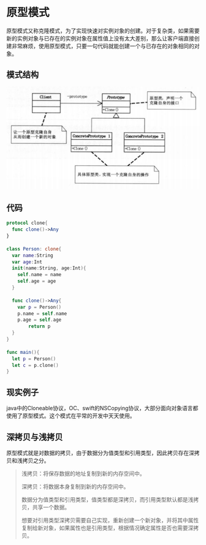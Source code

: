 # 原型模式

原型模式又称克隆模式，为了实现快速对实例对象的创建。对于复杂类，如果需要新的实例对象与已存在的实例对象在属性值上没有太大差别，那么让客户端直接创建非常麻烦，使用原型模式，只要一句代码就能创建一个与已存在的对象相同的对象。

## 模式结构

<img src="media/image-20200508120146588.png" width=600>

## 代码

```swift
protocol clone{
  func clone()->Any
}

class Person: clone{
  var name:String
  var age:Int
  init(name:String, age:Int){
    self.name = name
    self.age = age
  }
  
  func clone()->Any{
    var p = Person()
    p.name = self.name
    p.age = self.age
		return p
  }
}

func main(){
  let p = Person()
  let c = p.clone()
}
```



## 现实例子

java中的Cloneable协议，OC、swift的NSCopying协议，大部分面向对象语言都使用了原型模式。这个模式在平常的开发中天天使用。

## 深拷贝与浅拷贝

原型模式就是对数据的拷贝，由于数据分为值类型和引用类型，因此拷贝存在深拷贝和浅拷贝之分。

> 浅拷贝：将保存数据的地址复制到新的内存空间中。
>
> 深拷贝：将数据本身复制到新的内存空间中。
>
> 数据分为值类型和引用类型，值类型都是深拷贝，而引用类型默认都是浅拷贝，共享一个数据。
>
> 想要对引用类型深拷贝需要自己实现，重新创建一个新对象，并将其中属性复制给新对象，如果属性也是引用类型，根据情况确定属性是否也需要深拷贝。

